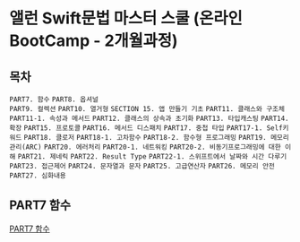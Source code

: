 # 앨런 Swift문법 마스터 스쿨 (온라인 BootCamp - 2개월과정)

## 목차

`PART7. 함수`
`PART8. 옵셔널`  
`PART9. 컬렉션`
`PART10. 열거형`
`SECTION 15. 앱 만들기 기초`
`PART11. 클래스와 구조체`
`PART11-1. 속성과 메서드`
`PART12. 클래스의 상속과 초기화`
`PART13. 타입캐스팅`
`PART14. 확장`
`PART15. 프로토콜`
`PART16. 메서드 디스패치`
`PART17. 중첩 타입`
`PART17-1. Self키워드`
`PART18. 클로저`
`PART18-1. 고차함수`
`PART18-2. 함수형 프로그래밍`
`PART19. 메모리 관리(ARC)`
`PART20. 에러처리`
`PART20-1. 네트워킹`
`PART20-2. 비동기프로그래밍에 대한 이해`
`PART21. 제네릭`
`PART22. Result Type`
`PART22-1. 스위프트에서 날짜와 시간 다루기`
`PART23. 접근제어`
`PART24. 문자열과 문자`
`PART25. 고급연산자`
`PART26. 메모리 안전`
`PART27. 심화내용`

## PART7 함수  

[PART7 함수](https://github.com/Seo-garden/Allen-swift/tree/main/part7)
